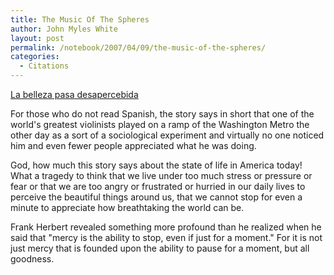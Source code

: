 ```yaml
---
title: The Music Of The Spheres
author: John Myles White
layout: post
permalink: /notebook/2007/04/09/the-music-of-the-spheres/
categories:
  - Citations
---
```


[La belleza pasa desapercebida](http://www.elpais.com/articulo/cultura/belleza/pasa/desapercibida/elpepucul/20070409elpepucul_1/Tes)

For those who do not read Spanish, the story says in short that one of the world's greatest violinists played on a ramp of the Washington Metro the other day as a sort of a sociological experiment and virtually no one noticed him and even fewer people appreciated what he was doing.

God, how much this story says about the state of life in America today! What a tragedy to think that we live under too much stress or pressure or fear or that we are too angry or frustrated or hurried in our daily lives to perceive the beautiful things around us, that we cannot stop for even a minute to appreciate how breathtaking the world can be.

Frank Herbert revealed something more profound than he realized when he said that "mercy is the ability to stop, even if just for a moment." For it is not just mercy that is founded upon the ability to pause for a moment, but all goodness.
